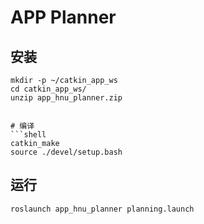# APP Planner


## 安装

```shell
mkdir -p ~/catkin_app_ws
cd catkin_app_ws/
unzip app_hnu_planner.zip


# 编译
```shell
catkin_make
source ./devel/setup.bash
```

## 运行

```shell
roslaunch app_hnu_planner planning.launch
```


